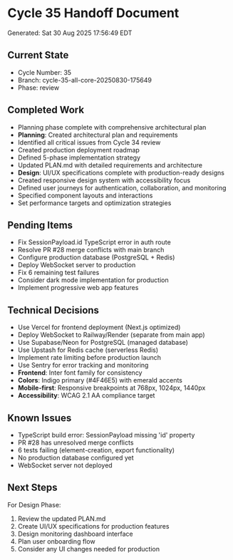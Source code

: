 # Cycle 35 Handoff Document

Generated: Sat 30 Aug 2025 17:56:49 EDT

## Current State
- Cycle Number: 35
- Branch: cycle-35-all-core-20250830-175649
- Phase: review

## Completed Work
- Planning phase complete with comprehensive architectural plan
- **Planning**: Created architectural plan and requirements
- Identified all critical issues from Cycle 34 review
- Created production deployment roadmap
- Defined 5-phase implementation strategy
- Updated PLAN.md with detailed requirements and architecture
- **Design**: UI/UX specifications complete with production-ready designs
- Created responsive design system with accessibility focus
- Defined user journeys for authentication, collaboration, and monitoring
- Specified component layouts and interactions
- Set performance targets and optimization strategies

## Pending Items
- Fix SessionPayload.id TypeScript error in auth route
- Resolve PR #28 merge conflicts with main branch
- Configure production database (PostgreSQL + Redis)
- Deploy WebSocket server to production
- Fix 6 remaining test failures
- Consider dark mode implementation for production
- Implement progressive web app features

## Technical Decisions
- Use Vercel for frontend deployment (Next.js optimized)
- Deploy WebSocket to Railway/Render (separate from main app)
- Use Supabase/Neon for PostgreSQL (managed database)
- Use Upstash for Redis cache (serverless Redis)
- Implement rate limiting before production launch
- Use Sentry for error tracking and monitoring
- **Frontend**: Inter font family for consistency
- **Colors**: Indigo primary (#4F46E5) with emerald accents
- **Mobile-first**: Responsive breakpoints at 768px, 1024px, 1440px
- **Accessibility**: WCAG 2.1 AA compliance target

## Known Issues
- TypeScript build error: SessionPayload missing 'id' property
- PR #28 has unresolved merge conflicts
- 6 tests failing (element-creation, export functionality)
- No production database configured yet
- WebSocket server not deployed

## Next Steps
For Design Phase:
1. Review the updated PLAN.md 
2. Create UI/UX specifications for production features
3. Design monitoring dashboard interface
4. Plan user onboarding flow
5. Consider any UI changes needed for production

